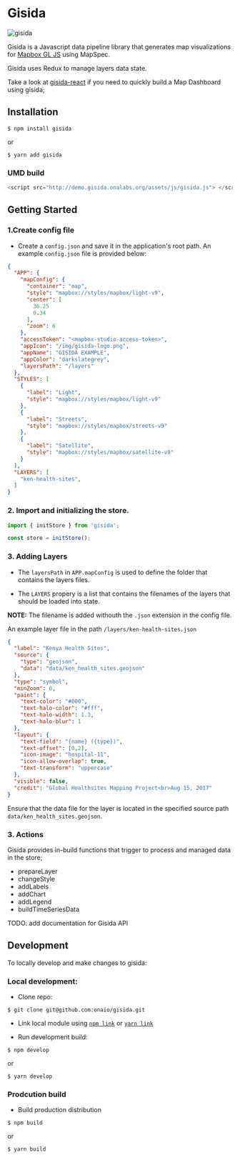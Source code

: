 
# Gisida
![gisida](http://gisida.onalabs.org/resources/img/gisida-logo.png)

Gisida is a Javascript data pipeline library that generates map visualizations for [Mapbox GL JS](https://github.com/mapbox/mapbox-gl-js) using MapSpec.

Gisida uses Redux to manage layers data state.

Take a look at [gisida-react](https://github.com/onaio/gisida-react) if you need to quickly build a Map Dashboard using gisida;

## Installation

```
$ npm install gisida
```

or

```
$ yarn add gisida
```

### UMD build

```javascript
<script src="http://demo.gisida.onalabs.org/assets/js/gisida.js"> </script>
```


## Getting Started

### 1.Create config file

- Create a `config.json` and save it in the application's root path. An example `config.json` file is provided below: 

```json
{
  "APP": {
    "mapConfig": {
      "container": "map",
      "style": "mapbox://styles/mapbox/light-v9",
      "center": [
        36.25
        0.34
      ],
      "zoom": 6
    },
    "accessToken": "<mapbox-studio-access-token>",
    "appIcon": "/img/gisida-logo.png",
    "appName": "GISIDA EXAMPLE",
    "appColor": "darkslategrey",
    "layersPath": "/layers"
  },
  "STYLES": [
    {
      "label": "Light",
      "style": "mapbox://styles/mapbox/light-v9"
    },
    {
      "label": "Streets",
      "style": "mapbox://styles/mapbox/streets-v9"
    },
    {
      "label": "Satellite",
      "style": "mapbox://styles/mapbox/satellite-v9"
    }
  ],
  "LAYERS": [
    "ken-health-sites",
  ]
}
```

### 2. Import and initializing the store.

```javascript
import { initStore } from 'gisida';

const store = initStore();
```

### 3. Adding Layers
- The `layersPath` in `APP.mapConfig` is used to define the folder that contains the layers files. 

- The `LAYERS` propery is a list that contains the filenames of the layers that should be loaded into state. 

**NOTE:** The filename is added withouth the `.json` extension in the config file.

An example layer file in the path `/layers/ken-health-sites.json`

```json
{
  "label": "Kenya Health Sites",
  "source": {
    "type": "geojson",
    "data": "data/ken_health_sites.geojson"
  },
  "type": "symbol",
  "minZoom": 0,
  "paint": {
    "text-color": "#000",
    "text-halo-color": "#fff",
    "text-halo-width": 1.3,
    "text-halo-blur": 1
  },
  "layout": {
    "text-field": "{name} ({type})",
    "text-offset": [0,2],
    "icon-image": "hospital-11",
    "icon-allow-overlap": true,
    "text-transform": "uppercase"
  },
  "visible": false,
  "credit": "Global Healthsites Mapping Project<br>Aug 15, 2017"
}

```

Ensure that the data file for the layer is located in the specified source path `data/ken_health_sites.geojson`. 

### 3. Actions 

Gisida provides in-build functions that trigger to process and managed data in the store;

- prepareLayer
- changeStyle
- addLabels
- addChart
- addLegend
- buildTimeSeriesData


TODO: add documentation for Gisida API


## Development
To locally develop and make changes to gisida: 

### Local development:
- Clone repo:
```
$ git clone git@github.com:onaio/gisida.git
```

- Link local module  using [`npm link`](https://docs.npmjs.com/cli/link) or [`yarn link`](https://yarnpkg.com/lang/en/docs/cli/link/)

- Run development build:

```
$ npm develop
```
or 
```
$ yarn develop
```

### Prodcution build 

- Build production distribution
```
$ npm build
```

or 

```
$ yarn build
```